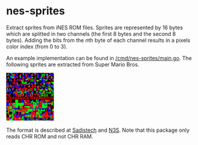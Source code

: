 # nes-sprites

Extract sprites from iNES ROM files. Sprites are represented by 16 bytes which are splitted in two channels (the first 8 bytes and the second 8 bytes). Adding the bits from the *n*th byte of each channel results in a pixels color index (from 0 to 3).

An example implementation can be found in [/cmd/nes-sprites/main.go](/cmd/nes-sprites/main.go). The following sprites are extracted from Super Mario Bros.

![Sprites](/sprites.gif)

The format is described at [Sadistech](https://sadistech.com/nesromtool/romdoc.html) and [N3S](https://n3s.io/index.php?title=How_It_Works). Note that this package only reads CHR ROM and not CHR RAM.
